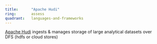 ```yaml
---
title:      "Apache Hudi"
ring:       assess
quadrant:   languages-and-frameworks
---
```


[Apache Hudi](https://iceberg.apache.org/) ingests & manages storage of large analytical datasets over DFS (hdfs or cloud stores)

